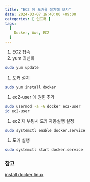 ```yaml
---
title: "EC2 에 도커를 설치해 보자"
date: 2024-03-07 16:40:00 +09:00
categories: [ 인프라 ]
tags:
  [
    Docker, Aws, EC2
  ]
---
```

1. EC2 접속
2. yum 최신화

```bash
sudo yum update
```

1. 도커 설치

```bash
sudo yum install docker
```

1. ec2-user 에 권한 추가

```bash
sudo usermod -a -G docker ec2-user
id ec2-user
```

1. ec2 재 부팅시 도커 자동실행 설정

```bash
sudo systemctl enable docker.service
```

1. 도커 실행

```bash
sudo systemctl start docker.service
```

### 참고

[install docker linux](https://www.cyberciti.biz/faq/how-to-install-docker-on-amazon-linux-2/)
